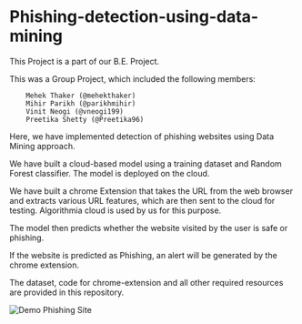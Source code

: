 # Phishing-detection-using-data-mining
This Project is a part of our B.E. Project.

This was a Group Project, which included the following members:

        Mehek Thaker (@mehekthaker)
        Mihir Parikh (@parikhmihir)
        Vinit Neogi (@vneogi199)
        Preetika Shetty (@Preetika96)
        
Here, we have implemented detection of phishing websites using Data Mining approach.

We have built a cloud-based model using a training dataset and Random Forest classifier. The model is deployed on the cloud.

We have built a chrome Extension that takes the URL from the web browser and extracts various URL features, which are then sent to the cloud for testing. Algorithmia cloud is used by us for this purpose.

The model then predicts whether the website visited by the user is safe or phishing.

If the website is predicted as Phishing, an alert will be generated by the chrome extension.

The dataset, code for chrome-extension and all other required resources are provided in this repository.

![Demo Phishing Site](https://raw.githubusercontent.com/vneogi199/Phishing-detection-using-data-mining/master/Screenshot%20from%202018-04-03%2014-03-17.png)
